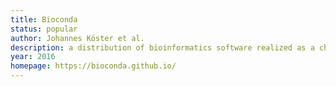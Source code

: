 ```yaml
---
title: Bioconda
status: popular
author: Johannes Köster et al.
description: a distribution of bioinformatics software realized as a channel for the versatile package manager <a href="https://conda.io/projects/conda/en/latest/">Conda</a>; contains thousands of software packages.
year: 2016
homepage: https://bioconda.github.io/
---
```

